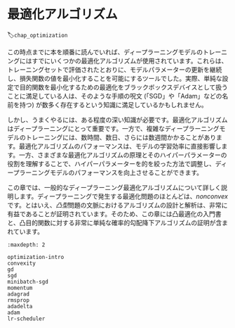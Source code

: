 # 最適化アルゴリズム
:label:`chap_optimization`

この時点までに本を順番に読んでいれば、ディープラーニングモデルのトレーニングにはすでにいくつかの最適化アルゴリズムが使用されています。これらは、トレーニングセットで評価されたとおりに、モデルパラメーターの更新を継続し、損失関数の値を最小化することを可能にするツールでした。実際、単純な設定で目的関数を最小化するための最適化をブラックボックスデバイスとして扱うことに満足している人は、そのような手順の呪文 (「SGD」や「Adam」などの名前を持つ) が数多く存在するという知識に満足しているかもしれません。 

しかし、うまくやるには、ある程度の深い知識が必要です。最適化アルゴリズムはディープラーニングにとって重要です。一方で、複雑なディープラーニングモデルのトレーニングには、数時間、数日、さらには数週間かかることがあります。最適化アルゴリズムのパフォーマンスは、モデルの学習効率に直接影響します。一方、さまざまな最適化アルゴリズムの原理とそのハイパーパラメーターの役割を理解することで、ハイパーパラメーターを的を絞った方法で調整し、ディープラーニングモデルのパフォーマンスを向上させることができます。 

この章では、一般的なディープラーニング最適化アルゴリズムについて詳しく説明します。ディープラーニングで発生する最適化問題のほとんどは、*nonconvex* です。とはいえ、*凸型*問題の文脈におけるアルゴリズムの設計と解析は、非常に有益であることが証明されています。そのため、この章には凸最適化の入門書と、凸目的関数に対する非常に単純な確率的勾配降下アルゴリズムの証明が含まれています。

```toc
:maxdepth: 2

optimization-intro
convexity
gd
sgd
minibatch-sgd
momentum
adagrad
rmsprop
adadelta
adam
lr-scheduler
```
